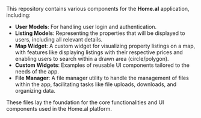 This repository contains various components for the **Home.al** application, including:

- **User Models**: For handling user login and authentication.
- **Listing Models**: Representing the properties that will be displayed to users, including all relevant details.
- **Map Widget**: A custom widget for visualizing property listings on a map, with features like displaying listings with their respective prices and enabling users to search within a drawn area (circle/polygon).
- **Custom Widgets**: Examples of reusable UI components tailored to the needs of the app.
- **File Manager**: A file manager utility to handle the management of files within the app, facilitating tasks like file uploads, downloads, and organizing data.

These files lay the foundation for the core functionalities and UI components used in the Home.al platform.
